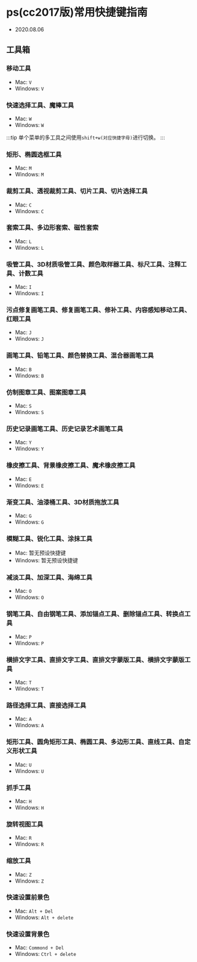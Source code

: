 # ps(cc2017版)常用快捷键指南

- 2020.08.06

## 工具箱

### 移动工具

- Mac: `V`
- Windows: `V`

### 快速选择工具、魔棒工具

- Mac: `W`
- Windows: `W`

:::tip
单个菜单的多工具之间使用`shift+w(对应快捷字母)`进行切换。
:::

### 矩形、椭圆选框工具

- Mac: `M`
- Windows: `M`

### 裁剪工具、透视裁剪工具、切片工具、切片选择工具

- Mac: `C`
- Windows: `C`

### 套索工具、多边形套索、磁性套索

- Mac: `L`
- Windows: `L`

### 吸管工具、3D材质吸管工具、颜色取样器工具、标尺工具、注释工具、计数工具

- Mac: `I`
- Windows: `I`

### 污点修复画笔工具、修复画笔工具、修补工具、内容感知移动工具、红眼工具

- Mac: `J`
- Windows: `J`


### 画笔工具、铅笔工具、颜色替换工具、混合器画笔工具

- Mac: `B`
- Windows: `B`

### 仿制图章工具、图案图章工具

- Mac: `S`
- Windows: `S`

### 历史记录画笔工具、历史记录艺术画笔工具

- Mac: `Y`
- Windows: `Y`

### 橡皮擦工具、背景橡皮擦工具、魔术橡皮擦工具

- Mac: `E`
- Windows: `E`

### 渐变工具、油漆桶工具、3D材质拖放工具

- Mac: `G`
- Windows: `G`

### 模糊工具、锐化工具、涂抹工具

- Mac: 暂无预设快捷键
- Windows: 暂无预设快捷键

### 减淡工具、加深工具、海绵工具

- Mac: `O`
- Windows: `O`

### 钢笔工具、自由钢笔工具、添加锚点工具、删除锚点工具、转换点工具

- Mac: `P`
- Windows: `P`

### 横排文字工具、直排文字工具、直排文字蒙版工具、横排文字蒙版工具

- Mac: `T`
- Windows: `T`

### 路径选择工具、直接选择工具

- Mac: `A`
- Windows: `A`

### 矩形工具、圆角矩形工具、椭圆工具、多边形工具、直线工具、自定义形状工具

- Mac: `U`
- Windows: `U`

### 抓手工具

- Mac: `H`
- Windows: `H`

### 旋转视图工具

- Mac: `R`
- Windows: `R`

### 缩放工具

- Mac: `Z`
- Windows: `Z`

### 快速设置前景色

- Mac: `Alt + Del`
- Windows: `Alt + delete`

### 快速设置背景色

- Mac: `Commond + Del`
- Windows: `Ctrl + delete`

